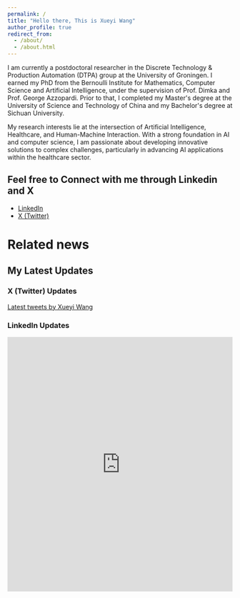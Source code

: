 ```yaml
---
permalink: /
title: "Hello there, This is Xueyi Wang"
author_profile: true
redirect_from: 
  - /about/
  - /about.html
---
```


I am currently a postdoctoral researcher in the Discrete Technology & Production Automation (DTPA) group at the University of Groningen. I earned my PhD from the Bernoulli Institute for Mathematics, Computer Science and Artificial Intelligence, under the supervision of Prof. Dimka and Prof. George Azzopardi. Prior to that, I completed my Master's degree at the University of Science and Technology of China and my Bachelor's degree at Sichuan University.​

My research interests lie at the intersection of Artificial Intelligence, Healthcare, and Human-Machine Interaction. With a strong foundation in AI and computer science, I am passionate about developing innovative solutions to complex challenges, particularly in advancing AI applications within the healthcare sector.

## Feel free to Connect with me through Linkedin and X
- [LinkedIn](https://www.linkedin.com/in/xueyiwang/)
- [X (Twitter)](https://x.com/XueyiWang_)


# Related news
## My Latest Updates

### X (Twitter) Updates
<a class="twitter-timeline" 
   href="https://twitter.com/XueyiWang_" 
   data-width="450" 
   data-height="500" 
   data-tweet-limit="3">
   Latest tweets by Xueyi Wang
</a>
<script async src="https://platform.twitter.com/widgets.js" charset="utf-8"></script>

### LinkedIn Updates
<!-- Paste LinkedIn embed code below -->
<iframe src="https://www.linkedin.com/embed/feed/update/urn:li:share:YOURPOSTID" 
        height="570" width="100%" frameborder="0" allowfullscreen="" title="Embedded post"></iframe>